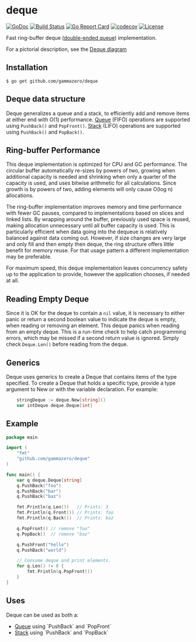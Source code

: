 # deque

[![GoDoc](https://pkg.go.dev/badge/github.com/gammazero/deque)](https://pkg.go.dev/github.com/gammazero/deque)
[![Build Status](https://github.com/gammazero/deque/actions/workflows/go.yml/badge.svg)](https://github.com/gammazero/deque/actions/workflows/go.yml)
[![Go Report Card](https://goreportcard.com/badge/github.com/gammazero/deque)](https://goreportcard.com/report/github.com/gammazero/deque)
[![codecov](https://codecov.io/gh/gammazero/deque/branch/master/graph/badge.svg)](https://codecov.io/gh/gammazero/deque)
[![License](https://img.shields.io/badge/License-MIT-blue.svg)](LICENSE)

Fast ring-buffer deque ([double-ended queue](https://en.wikipedia.org/wiki/Double-ended_queue)) implementation.

For a pictorial description, see the [Deque diagram](https://github.com/gammazero/deque/wiki)

## Installation

```
$ go get github.com/gammazero/deque
```

## Deque data structure

Deque generalizes a queue and a stack, to efficiently add and remove items at either end with O(1) performance.  [Queue](https://en.wikipedia.org/wiki/Queue_(abstract_data_type)) (FIFO) operations are supported using `PushBack()` and `PopFront()`.  [Stack](https://en.wikipedia.org/wiki/Stack_(abstract_data_type)) (LIFO) operations are supported using `PushBack()` and `PopBack()`.

## Ring-buffer Performance

This deque implementation is optimized for CPU and GC performance.  The circular buffer automatically re-sizes by powers of two, growing when additional capacity is needed and shrinking when only a quarter of the capacity is used, and uses bitwise arithmetic for all calculations.  Since growth is by powers of two, adding elements will only cause O(log n) allocations.

The ring-buffer implementation improves memory and time performance with fewer GC pauses, compared to implementations based on slices and linked lists.  By wrapping around the buffer, previously used space is reused, making allocation unnecessary until all buffer capacity is used.  This is particularly efficient when data going into the dequeue is relatively balanced against data coming out.  However, if size changes are very large and only fill and then empty then deque, the ring structure offers little benefit for memory reuse.  For that usage pattern a different implementation may be preferable.

For maximum speed, this deque implementation leaves concurrency safety up to the application to provide, however the application chooses, if needed at all.

## Reading Empty Deque

Since it is OK for the deque to contain a `nil` value, it is necessary to either panic or return a second boolean value to indicate the deque is empty, when reading or removing an element.  This deque panics when reading from an empty deque.  This is a run-time check to help catch programming errors, which may be missed if a second return value is ignored.  Simply check `Deque.Len()` before reading from the deque.

## Generics

Deque uses generics to create a Deque that contains items of the type specified. To create a Deque that holds a specific type, provide a type argument to New or with the variable declaration. For example:
```go
    stringDeque := deque.New[string]()
    var intDeque deque.Deque[int]
```

## Example

```go
package main

import (
    "fmt"
    "github.com/gammazero/deque"
)

func main() {
    var q deque.Deque[string]
    q.PushBack("foo")
    q.PushBack("bar")
    q.PushBack("baz")

    fmt.Println(q.Len())   // Prints: 3
    fmt.Println(q.Front()) // Prints: foo
    fmt.Println(q.Back())  // Prints: baz

    q.PopFront() // remove "foo"
    q.PopBack()  // remove "baz"

    q.PushFront("hello")
    q.PushBack("world")

    // Consume deque and print elements.
    for q.Len() != 0 {
        fmt.Println(q.PopFront())
    }
}
```

## Uses

Deque can be used as both a:
- [Queue](https://en.wikipedia.org/wiki/Queue_(abstract_data_type)) using `PushBack` and `PopFront`
- [Stack](https://en.wikipedia.org/wiki/Stack_(abstract_data_type)) using `PushBack` and `PopBack`
